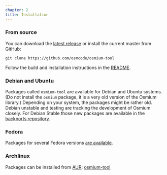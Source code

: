 ```yaml
---
chapter: 2
title: Installation
---
```


### From source

You can download the
[latest release](https://github.com/osmcode/osmium-tool/releases/latest) or
install the current master from GitHub:

    git clone https://github.com/osmcode/osmium-tool

Follow the build and installation instructions in the
[README](https://github.com/osmcode/osmium-tool/blob/master/README.md).


### Debian and Ubuntu

Packages called `osmium-tool` are available for Debian and Ubuntu systems.
(Do not install the `osmium` package, it is a very old version of the Osmium
library.) Depending on your system, the packages might be rather old. Debian
unstable and testing are tracking the development of Osmium closely. For
Debian Stable those new packages are available in the
[backports repository](https://backports.debian.org/Instructions/).


### Fedora

Packages for several Fedora versions
[are available](https://src.fedoraproject.org/rpms/osmium-tool).

### Archlinux

Packages can be installed from [AUR](https://aur.archlinux.org/):
[osmium-tool](https://aur.archlinux.org/packages/osmium-tool/)

